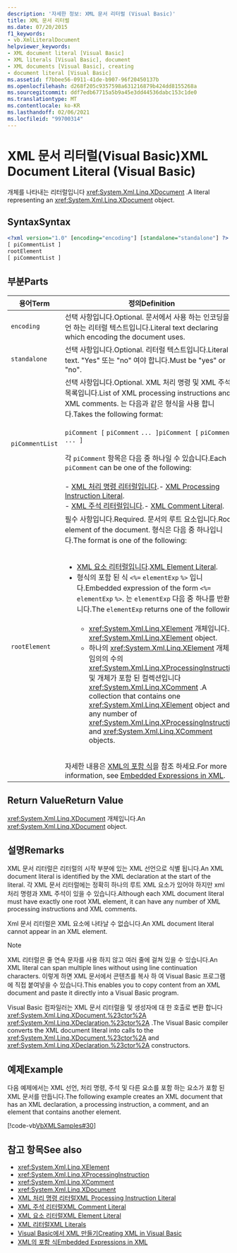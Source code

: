 ```yaml
---
description: '자세한 정보: XML 문서 리터럴 (Visual Basic)'
title: XML 문서 리터럴
ms.date: 07/20/2015
f1_keywords:
- vb.XmlLiteralDocument
helpviewer_keywords:
- XML document literal [Visual Basic]
- XML literals [Visual Basic], document
- XML documents [Visual Basic], creating
- document literal [Visual Basic]
ms.assetid: f7bbee56-0911-41de-b907-96f20450137b
ms.openlocfilehash: d268f205c9357598a631216879b424dd8155268a
ms.sourcegitcommit: ddf7edb67715a5b9a45e3dd44536dabc153c1de0
ms.translationtype: MT
ms.contentlocale: ko-KR
ms.lasthandoff: 02/06/2021
ms.locfileid: "99700314"
---
```

# <a name="xml-document-literal-visual-basic"></a><span data-ttu-id="27338-103">XML 문서 리터럴(Visual Basic)</span><span class="sxs-lookup"><span data-stu-id="27338-103">XML Document Literal (Visual Basic)</span></span>

<span data-ttu-id="27338-104">개체를 나타내는 리터럴입니다 <xref:System.Xml.Linq.XDocument> .</span><span class="sxs-lookup"><span data-stu-id="27338-104">A literal representing an <xref:System.Xml.Linq.XDocument> object.</span></span>  
  
## <a name="syntax"></a><span data-ttu-id="27338-105">Syntax</span><span class="sxs-lookup"><span data-stu-id="27338-105">Syntax</span></span>  
  
```xml  
<?xml version="1.0" [encoding="encoding"] [standalone="standalone"] ?>  
[ piCommentList ]  
rootElement  
[ piCommentList ]  
```  
  
## <a name="parts"></a><span data-ttu-id="27338-106">부분</span><span class="sxs-lookup"><span data-stu-id="27338-106">Parts</span></span>  
  
|<span data-ttu-id="27338-107">용어</span><span class="sxs-lookup"><span data-stu-id="27338-107">Term</span></span>|<span data-ttu-id="27338-108">정의</span><span class="sxs-lookup"><span data-stu-id="27338-108">Definition</span></span>|  
|---|---|  
|`encoding`|<span data-ttu-id="27338-109">선택 사항입니다.</span><span class="sxs-lookup"><span data-stu-id="27338-109">Optional.</span></span> <span data-ttu-id="27338-110">문서에서 사용 하는 인코딩을 선언 하는 리터럴 텍스트입니다.</span><span class="sxs-lookup"><span data-stu-id="27338-110">Literal text declaring which encoding the document uses.</span></span>|  
|`standalone`|<span data-ttu-id="27338-111">선택 사항입니다.</span><span class="sxs-lookup"><span data-stu-id="27338-111">Optional.</span></span> <span data-ttu-id="27338-112">리터럴 텍스트입니다.</span><span class="sxs-lookup"><span data-stu-id="27338-112">Literal text.</span></span> <span data-ttu-id="27338-113">"Yes" 또는 "no" 여야 합니다.</span><span class="sxs-lookup"><span data-stu-id="27338-113">Must be "yes" or "no".</span></span>|  
|`piCommentList`|<span data-ttu-id="27338-114">선택 사항입니다.</span><span class="sxs-lookup"><span data-stu-id="27338-114">Optional.</span></span> <span data-ttu-id="27338-115">XML 처리 명령 및 XML 주석 목록입니다.</span><span class="sxs-lookup"><span data-stu-id="27338-115">List of XML processing instructions and XML comments.</span></span> <span data-ttu-id="27338-116">는 다음과 같은 형식을 사용 합니다.</span><span class="sxs-lookup"><span data-stu-id="27338-116">Takes the following format:</span></span><br /><br /> <span data-ttu-id="27338-117">`piComment [` `piComment` `... ]`</span><span class="sxs-lookup"><span data-stu-id="27338-117">`piComment [` `piComment` `... ]`</span></span><br /><br /> <span data-ttu-id="27338-118">각 `piComment` 항목은 다음 중 하나일 수 있습니다.</span><span class="sxs-lookup"><span data-stu-id="27338-118">Each `piComment` can be one of the following:</span></span><br /><br /> <span data-ttu-id="27338-119">-   [XML 처리 명령 리터럴입니다](xml-processing-instruction-literal.md).</span><span class="sxs-lookup"><span data-stu-id="27338-119">-   [XML Processing Instruction Literal](xml-processing-instruction-literal.md).</span></span><br /><span data-ttu-id="27338-120">-   [XML 주석 리터럴입니다](xml-comment-literal.md).</span><span class="sxs-lookup"><span data-stu-id="27338-120">-   [XML Comment Literal](xml-comment-literal.md).</span></span>|  
|`rootElement`|<span data-ttu-id="27338-121">필수 사항입니다.</span><span class="sxs-lookup"><span data-stu-id="27338-121">Required.</span></span> <span data-ttu-id="27338-122">문서의 루트 요소입니다.</span><span class="sxs-lookup"><span data-stu-id="27338-122">Root element of the document.</span></span> <span data-ttu-id="27338-123">형식은 다음 중 하나입니다.</span><span class="sxs-lookup"><span data-stu-id="27338-123">The format is one of the following:</span></span><br /><br /> <ul><li><span data-ttu-id="27338-124">[XML 요소 리터럴입니다](xml-element-literal.md).</span><span class="sxs-lookup"><span data-stu-id="27338-124">[XML Element Literal](xml-element-literal.md).</span></span></li><li><span data-ttu-id="27338-125">형식의 포함 된 식 `<%=` `elementExp` `%>` 입니다.</span><span class="sxs-lookup"><span data-stu-id="27338-125">Embedded expression of the form `<%=` `elementExp` `%>`.</span></span> <span data-ttu-id="27338-126">는 `elementExp` 다음 중 하나를 반환 합니다.</span><span class="sxs-lookup"><span data-stu-id="27338-126">The `elementExp` returns one of the following:</span></span><br /><br /> <ul><li><span data-ttu-id="27338-127"><xref:System.Xml.Linq.XElement> 개체입니다.</span><span class="sxs-lookup"><span data-stu-id="27338-127">An <xref:System.Xml.Linq.XElement> object.</span></span></li><li><span data-ttu-id="27338-128">하나의 <xref:System.Xml.Linq.XElement> 개체와 임의의 수의 <xref:System.Xml.Linq.XProcessingInstruction> 및 개체가 포함 된 컬렉션입니다 <xref:System.Xml.Linq.XComment> .</span><span class="sxs-lookup"><span data-stu-id="27338-128">A collection that contains one <xref:System.Xml.Linq.XElement> object and any number of <xref:System.Xml.Linq.XProcessingInstruction> and <xref:System.Xml.Linq.XComment> objects.</span></span></li></ul></li></ul><br /> <span data-ttu-id="27338-129">자세한 내용은 [XML의 포함 식](../../programming-guide/language-features/xml/embedded-expressions-in-xml.md)을 참조 하세요.</span><span class="sxs-lookup"><span data-stu-id="27338-129">For more information, see [Embedded Expressions in XML](../../programming-guide/language-features/xml/embedded-expressions-in-xml.md).</span></span>|  
  
## <a name="return-value"></a><span data-ttu-id="27338-130">Return Value</span><span class="sxs-lookup"><span data-stu-id="27338-130">Return Value</span></span>  

 <span data-ttu-id="27338-131"><xref:System.Xml.Linq.XDocument> 개체입니다.</span><span class="sxs-lookup"><span data-stu-id="27338-131">An <xref:System.Xml.Linq.XDocument> object.</span></span>  
  
## <a name="remarks"></a><span data-ttu-id="27338-132">설명</span><span class="sxs-lookup"><span data-stu-id="27338-132">Remarks</span></span>  

 <span data-ttu-id="27338-133">XML 문서 리터럴은 리터럴의 시작 부분에 있는 XML 선언으로 식별 됩니다.</span><span class="sxs-lookup"><span data-stu-id="27338-133">An XML document literal is identified by the XML declaration at the start of the literal.</span></span> <span data-ttu-id="27338-134">각 XML 문서 리터럴에는 정확히 하나의 루트 XML 요소가 있어야 하지만 xml 처리 명령과 XML 주석이 있을 수 있습니다.</span><span class="sxs-lookup"><span data-stu-id="27338-134">Although each XML document literal must have exactly one root XML element, it can have any number of XML processing instructions and XML comments.</span></span>  
  
 <span data-ttu-id="27338-135">Xml 문서 리터럴은 XML 요소에 나타날 수 없습니다.</span><span class="sxs-lookup"><span data-stu-id="27338-135">An XML document literal cannot appear in an XML element.</span></span>  
  
> [!NOTE]
> <span data-ttu-id="27338-136">XML 리터럴은 줄 연속 문자를 사용 하지 않고 여러 줄에 걸쳐 있을 수 있습니다.</span><span class="sxs-lookup"><span data-stu-id="27338-136">An XML literal can span multiple lines without using line continuation characters.</span></span> <span data-ttu-id="27338-137">이렇게 하면 XML 문서에서 콘텐츠를 복사 하 여 Visual Basic 프로그램에 직접 붙여넣을 수 있습니다.</span><span class="sxs-lookup"><span data-stu-id="27338-137">This enables you to copy content from an XML document and paste it directly into a Visual Basic program.</span></span>  
  
 <span data-ttu-id="27338-138">Visual Basic 컴파일러는 XML 문서 리터럴을 및 생성자에 대 한 호출로 변환 합니다 <xref:System.Xml.Linq.XDocument.%23ctor%2A> <xref:System.Xml.Linq.XDeclaration.%23ctor%2A> .</span><span class="sxs-lookup"><span data-stu-id="27338-138">The Visual Basic compiler converts the XML document literal into calls to the <xref:System.Xml.Linq.XDocument.%23ctor%2A> and <xref:System.Xml.Linq.XDeclaration.%23ctor%2A> constructors.</span></span>  
  
## <a name="example"></a><span data-ttu-id="27338-139">예제</span><span class="sxs-lookup"><span data-stu-id="27338-139">Example</span></span>  

 <span data-ttu-id="27338-140">다음 예제에서는 XML 선언, 처리 명령, 주석 및 다른 요소를 포함 하는 요소가 포함 된 XML 문서를 만듭니다.</span><span class="sxs-lookup"><span data-stu-id="27338-140">The following example creates an XML document that has an XML declaration, a processing instruction, a comment, and an element that contains another element.</span></span>  
  
 [!code-vb[VbXMLSamples#30](~/samples/snippets/visualbasic/VS_Snippets_VBCSharp/VbXMLSamples/VB/XMLSamples13.vb#30)]  
  
## <a name="see-also"></a><span data-ttu-id="27338-141">참고 항목</span><span class="sxs-lookup"><span data-stu-id="27338-141">See also</span></span>

- <xref:System.Xml.Linq.XElement>
- <xref:System.Xml.Linq.XProcessingInstruction>
- <xref:System.Xml.Linq.XComment>
- <xref:System.Xml.Linq.XDocument>
- [<span data-ttu-id="27338-142">XML 처리 명령 리터럴</span><span class="sxs-lookup"><span data-stu-id="27338-142">XML Processing Instruction Literal</span></span>](xml-processing-instruction-literal.md)
- [<span data-ttu-id="27338-143">XML 주석 리터럴</span><span class="sxs-lookup"><span data-stu-id="27338-143">XML Comment Literal</span></span>](xml-comment-literal.md)
- [<span data-ttu-id="27338-144">XML 요소 리터럴</span><span class="sxs-lookup"><span data-stu-id="27338-144">XML Element Literal</span></span>](xml-element-literal.md)
- [<span data-ttu-id="27338-145">XML 리터럴</span><span class="sxs-lookup"><span data-stu-id="27338-145">XML Literals</span></span>](index.md)
- [<span data-ttu-id="27338-146">Visual Basic에서 XML 만들기</span><span class="sxs-lookup"><span data-stu-id="27338-146">Creating XML in Visual Basic</span></span>](../../programming-guide/language-features/xml/creating-xml.md)
- [<span data-ttu-id="27338-147">XML의 포함 식</span><span class="sxs-lookup"><span data-stu-id="27338-147">Embedded Expressions in XML</span></span>](../../programming-guide/language-features/xml/embedded-expressions-in-xml.md)
